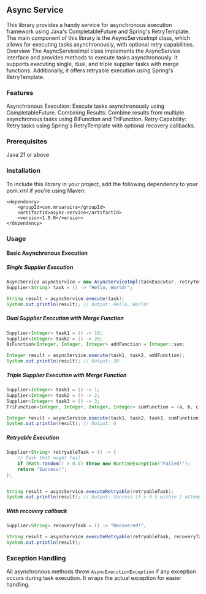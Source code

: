 ## Async Service

This library provides a handy service for asynchronous execution framework using Java's CompletableFuture and Spring's RetryTemplate. The main component of this library is the AsyncServiceImpl class, which allows for executing tasks asynchronously, with optional retry capabilities.
Overview
The AsyncServiceImpl class implements the AsyncService interface and provides methods to execute tasks asynchronously. It supports executing single, dual, and triple supplier tasks with merge functions. Additionally, it offers retryable execution using Spring's RetryTemplate.

### Features
Asynchronous Execution: Execute tasks asynchronously using CompletableFuture.
Combining Results: Combine results from multiple asynchronous tasks using BiFunction and TriFunction.
Retry Capability: Retry tasks using Spring's RetryTemplate with optional recovery callbacks.

### Prerequisites
Java 21 or above

### Installation
To include this library in your project, add the following dependency to your pom.xml if you're using Maven:
```
<dependency>
    <groupId>com.mrsaraira</groupId>
    <artifactId>async-service</artifactId>
    <version>1.0.0</version>
</dependency>
```

### Usage

#### Basic Asynchronous Execution

##### Single Supplier Execution

```java
AsyncService asyncService = new AsyncServiceImpl(taskExecutor, retryTemplate);
Supplier<String> task = () -> "Hello, World!";

String result = asyncService.execute(task);
System.out.println(result); // Output: Hello, World!

```

##### Dual Supplier Execution with Merge Function

```java
Supplier<Integer> task1 = () -> 10;
Supplier<Integer> task2 = () -> 20;
BiFunction<Integer, Integer, Integer> addFunction = Integer::sum;

Integer result = asyncService.execute(task1, task2, addFunction);
System.out.println(result); // Output: 30

```

##### Triple Supplier Execution with Merge Function

```java
Supplier<Integer> task1 = () -> 1;
Supplier<Integer> task2 = () -> 2;
Supplier<Integer> task3 = () -> 3;
TriFunction<Integer, Integer, Integer, Integer> sumFunction = (a, b, c) -> a + b + c;

Integer result = asyncService.execute(task1, task2, task3, sumFunction);
System.out.println(result); // Output: 6

```

##### Retryable Execution

```java
Supplier<String> retryableTask = () -> {
    // Task that might fail
    if (Math.random() > 0.5) throw new RuntimeException("Failed!");
    return "Success!";
};


String result = asyncService.executeRetryable(retryableTask);
System.out.println(result); // Output: Success if > 0.5 within 2 attempts or Exception

```
##### With recovery callback

```java
Supplier<String> recoveryTask = () -> "Recovered!";

String result = asyncService.executeRetryable(retryableTask, recoveryTask);
System.out.println(result);

```

### Exception Handling
All asynchronous methods throw `AsyncExecutionException` if any exception occurs during task execution. It wraps the actual exception for easier handling.

